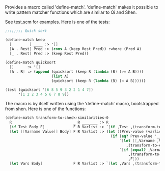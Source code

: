 Provides a macro called 'define-match'. 'define-match' makes it possible
to write pattern matcher functions which are similar to
Qi and Shen.


See test.scm for examples. Here is one of the tests:

```scheme
;;;;;;;; Quick sort

(define-match keep
  [        ] ____ :> '[]
  [A . Rest] Pred :> (cons A (keep Rest Pred)) :where (Pred A)
  [_ . Rest] Pred :> (keep Rest Pred))
 
(define-match quicksort
  []      :> '[]
  [A . R] :> (append (quicksort (keep R (lambda (B) (>= A B))))
                     (list A)
                     (quicksort (keep R (lambda (B) (< A B))))))

(test (quicksort '[6 8 5 9 3 2 2 1 4 7])
      '[1 2 2 3 4 5 6 7 8 9])
```


The macro is by itself written using the 'define-match' macro, bootstrapped from shen. Here is one of the functions:

```scheme
(define-match transform-to-check-similarities-0
  R                            _ R _______ :> R
  [if Test Body F]             F R Varlist :> `[if ,Test ,(transform-to-check-similarities-0 Body F R Varlist) ,F]
  [let [[Varname Value]] Body] F R Varlist :> (let ((Prev-value (varlist-value Varname Varlist)))
                                                (if (eq? Prev-value '___not-in-varlist)
                                                    `[let [[,Varname ,Value]]
                                                       ,(transform-to-check-similarities-0 Body F R (cons-varlist Varname Value Varlist))]
                                                    `[if [equal? ,Varname ,Value]
                                                        ,(transform-to-check-similarities-0 Body F R Varlist)
                                                        ,F]))
  [let Vars Body]              F R Varlist :> `[let ,Vars ,(transform-to-check-similarities-0 Body F R Varlist)])

```
